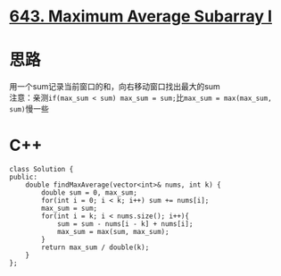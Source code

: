 # [643. Maximum Average Subarray I](https://leetcode.com/problems/maximum-average-subarray-i/description/)
# 思路
用一个sum记录当前窗口的和，向右移动窗口找出最大的sum  
注意：亲测`if(max_sum < sum) max_sum = sum;`比`max_sum = max(max_sum, sum)`慢一些
# C++
```
class Solution {
public:
    double findMaxAverage(vector<int>& nums, int k) {
        double sum = 0, max_sum;
        for(int i = 0; i < k; i++) sum += nums[i];
        max_sum = sum;
        for(int i = k; i < nums.size(); i++){
            sum = sum - nums[i - k] + nums[i];
            max_sum = max(sum, max_sum);
        }
        return max_sum / double(k);
    }
};
```
